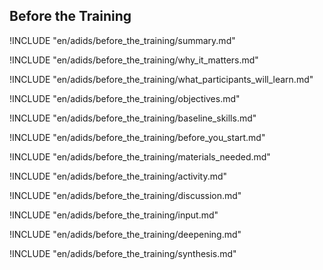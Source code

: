 ##  Before the Training

!INCLUDE "en/adids/before_the_training/summary.md"

<!-- Why The Topic Matters -->

!INCLUDE "en/adids/before_the_training/why_it_matters.md"

<!--  What Participants Will Learn -->

!INCLUDE "en/adids/before_the_training/what_participants_will_learn.md"

<!-- Objectives {.sidebar} -->

!INCLUDE "en/adids/before_the_training/objectives.md"

<!-- Baseline Skills -->

!INCLUDE "en/adids/before_the_training/baseline_skills.md"

<!-- Before you Start -->

!INCLUDE "en/adids/before_the_training/before_you_start.md"

<!-- Materials Needed [stub] -->

!INCLUDE "en/adids/before_the_training/materials_needed.md"

<!--Activity [stub] {.activity} -->

!INCLUDE "en/adids/before_the_training/activity.md"

<!--Discussion [stub] -->

!INCLUDE "en/adids/before_the_training/discussion.md"

<!-- Input -->

!INCLUDE "en/adids/before_the_training/input.md"

<!-- Deepening -->

!INCLUDE "en/adids/before_the_training/deepening.md"

<!--Synthesis [stub] {.synthesis} -->

!INCLUDE "en/adids/before_the_training/synthesis.md"

